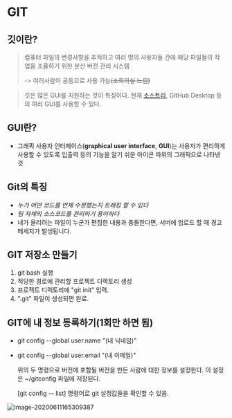 # **GIT**

## 깃이란?

> 컴퓨터 파일의 변경사항을 추적하고 여러 명의 사용자들 간에 해당 파일들의 작업을 조율하기 위한 분산 버전 관리 시스템
>
> -> 여러사람이 공동으로 사용 가능~~(소회의실 느낌)~~

> 깃은 많은 GUI를 지원하는 것이 특징이다. 현재 [소스트리](https://ko.wikipedia.org/wiki/소스트리), GitHub Desktop 등의 여러 GUI를 사용할 수 있다.

 ## GUI란?

+ 그래픽 사용자 인터페이스(**graphical user interface**, **GUI**)는 사용자가 편리하게 사용할 수 있도록 입출력 등의 기능을 알기 쉬운 아이콘 따위의 그래픽으로 나타낸 것


## Git의 특징

* *누가 어떤 코드를 언제 수정했는지 트래킹 할 수 있다*
* *팀 자체의 소스코드를 관리하기 용이하다*
* 내가 올리려는 파일이 누군가 편집한 내용과 충돌한다면, 서버에 업로드 할 때 경고 메세지가 발생됩니다. 

## GIT 저장소 만들기

1. git bash 실행
2. 적당한 경로에 관리할 프로젝트 디렉토리 생성
3. 프로젝트 디렉토리에 "git init" 입력.
4. ".git" 파일이 생성되면 완료.

## GIT에 내 정보 등록하기(1회만 하면 됨)

+ git config --global user.name "(내 닉네임)"

+ git config --global user.email "(내 이메일)"

  위의 두 명령으로 버전에 포함될 버전을 만든 사람에 대한 정보를 설정한다. 이 설정은 ~/gitconfig 파일에 저장된다.

  [git config -- list] 명령어로 git 설정값들을 확인할 수 있음.

![image-20200611165309387](C:\Users\user\AppData\Roaming\Typora\typora-user-images\image-20200611165309387.png)











